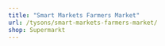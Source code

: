 ```yaml
---
title: "Smart Markets Farmers Market"
url: /tysons/smart-markets-farmers-market/
shop: Supermarkt
---
```

